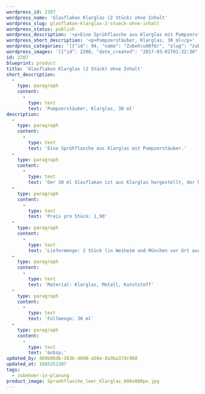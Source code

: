 ```yaml
---
wordpress_id: 2207
wordpress_name: 'Glasflakon Klarglas (2 Stück) ohne Inhalt'
wordpress_slug: glasflakon-klarglas-2-stueck-ohne-inhalt
wordpress_status: publish
wordpress_description: '<p>Eine Sprühflasche aus Klarglas mit Pumpzerstäuber.<br />Der 30 ml Glasflakon ist aus Klarglas hergestellt, der hochwertige Pumpzerstäuber aus goldfarbenem Metall (Steigrohr und Schutzkappe: Kunststoff).</p><p>Preis pro Stück: 1,90<br />Liefermenge: 2 Stück (in Weiheim und München vor Ort auch einzeln erhältlich)<br />Material: Klarglas, Metall, Kunststoff<br />Füllmenge: 30 ml</p><p>&nbsp;</p>'
wordpress_short_description: '<p>Pumpzerstäuber, Klarglas, 30 ml</p>'
wordpress_categories: '[{"id": 94, "name": "Zubeh\u00f6r", "slug": "zubehoer-in-planung"}]'
wordpress_images: '[{"id": 2208, "date_created": "2017-03-01T01:32:30", "date_created_gmt": "2017-02-28T23:32:30", "date_modified": "2017-03-01T01:32:30", "date_modified_gmt": "2017-02-28T23:32:30", "src": "https://my.feenbaum.de/wp-content/uploads/2017/03/Spruehflasche_leer_Klarglas_800x800px.jpg", "name": "Spruehflasche_leer_Klarglas_800x800px", "alt": ""}]'
id: 2207
blueprint: product
title: 'Glasflakon Klarglas (2 Stück) ohne Inhalt'
short_description:
  -
    type: paragraph
    content:
      -
        type: text
        text: 'Pumpzerstäuber, Klarglas, 30 ml'
description:
  -
    type: paragraph
    content:
      -
        type: text
        text: 'Eine Sprühflasche aus Klarglas mit Pumpzerstäuber.'
  -
    type: paragraph
    content:
      -
        type: text
        text: 'Der 30 ml Glasflakon ist aus Klarglas hergestellt, der hochwertige Pumpzerstäuber aus goldfarbenem Metall (Steigrohr und Schutzkappe: Kunststoff).'
  -
    type: paragraph
    content:
      -
        type: text
        text: 'Preis pro Stück: 1,90'
  -
    type: paragraph
    content:
      -
        type: text
        text: 'Liefermenge: 2 Stück (in Weiheim und München vor Ort auch einzeln erhältlich)'
  -
    type: paragraph
    content:
      -
        type: text
        text: 'Material: Klarglas, Metall, Kunststoff'
  -
    type: paragraph
    content:
      -
        type: text
        text: 'Füllmenge: 30 ml'
  -
    type: paragraph
    content:
      -
        type: text
        text: '&nbsp;'
updated_by: 489b06db-283b-4690-a50e-8a3ba37dc968
updated_at: 1685351307
tags:
  - zubehoer-in-planung
product_image: Spruehflasche_leer_Klarglas_800x800px.jpg
---
```


